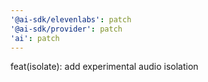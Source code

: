 ```yaml
---
'@ai-sdk/elevenlabs': patch
'@ai-sdk/provider': patch
'ai': patch
---
```


feat(isolate): add experimental audio isolation
